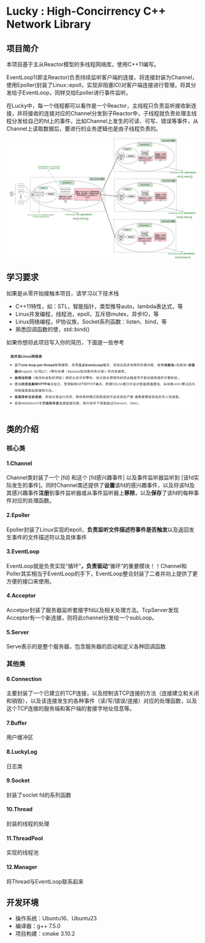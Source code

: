 # Lucky : High-Concirrency C++ Network Library



## 项目简介

本项目基于主从Reactor模型的多线程网络库，使用C++11编写。

EventLoop1(即主Reactor)负责持续监听客户端的连接，将连接封装为Channel，使用Epoller(封装了Linux::epoll，实现非阻塞IO)对客户端连接进行管理，将其分发给子EventLoop，同样交给Epoller进行事件监听。

在Lucky中，每一个线程都可以看作是一个Reactor，主线程只负责监听接收新连接，并将接收的连接对应的Channel分发到子Reactor中，子线程就负责处理主线程分发给自己的fd上的事件，比如Channel上发生的可读、可写、错误等事件，从Channel上读取数据后，要进行的业务逻辑也是由子线程负责的。

![1704386325883](images/README/1704386325883.png)

## 学习要求

如果是从零开始接触本项目，请学习以下技术栈

* C++11特性，如：STL，智能指针，类型推导auto，lambda表达式，等
* Linux并发编程，线程池，epoll，互斥锁mutex，异步IO，等
* Linux网络编程，IP协议族，Socket系列函数：listen、bind，等
* 熟悉回调函数的使，std::bind()

如果你想将此项目写入你的简历，下面是一些参考

![1704388373593](images/README/1704388373593.png)

## 类的介绍

### 核心类

#### 1.Channel

Channel类封装了一个 [fd] 和这个 [fd感兴趣事件] 以及事件监听器监听到 [该fd实际发生的事件]。同时Channel类还提供了**设置**该fd的感兴趣事件，以及将该fd及其感兴趣事件**注册**到事件监听器或从事件监听器上**移除**，以及**保存**了该fd的每种事件对应的处理函数。

#### 2.Epoller

Epoller封装了Linux实现的epoll，**负责监听文件描述符事件是否触发**以及返回发生事件的文件描述符以及具体事件

#### 3.EventLoop

EventLoop就是负责实现“循环”**，负责驱动**“循环”的重要模块！！Channel和Poller其实相当于EventLoop的手下，EventLoop整合封装了二者并向上提供了更方便的接口来使用。

#### 4.Acceptor

Accetpor封装了服务器监听套接字fd以及相关处理方法。TcpServer发现Acceptor有一个新连接，则将此channel分发给一个subLoop。

#### 5.Server

Serve表示的是整个服务器，包含服务器的启动和定义各种回调函数

### 其他类

#### 6.Connection

主要封装了一个已建立的TCP连接，以及控制该TCP连接的方法（连接建立和关闭和销毁），以及该连接发生的各种事件（读/写/错误/连接）对应的处理函数，以及这个TCP连接的服务端和客户端的套接字地址信息等。

#### 7.Buffer

用户缓冲区

#### 8.LuckyLog

日志类

#### 9.Socket

封装了soclet fd的系列函数

#### 10.Thread

封装的线程的处理

#### 11.ThreadPool

实现的线程池

#### 12.Manager

将Thread与EventLoop联系起来

## 开发环境

* 操作系统：Ubuntu16、Ubuntu23
* 编译器：g++ 7.5.0
* 项目构建：cmake 3.10.2
